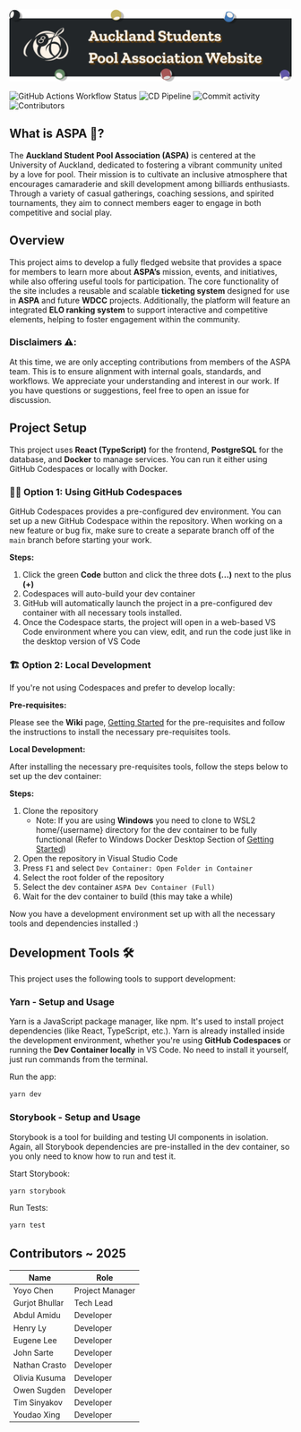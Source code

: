 ![readmeBanner](.github/images/readmeBanner.png)

![GitHub Actions Workflow Status](https://img.shields.io/github/actions/workflow/status/UoaWDCC/aspa-portal-v3/build.yml?style=for-the-badge)
![CD Pipeline](https://img.shields.io/github/actions/workflow/status/UoaWDCC/aspa-portal-v3/deploy.yml?style=for-the-badge&label=CD%20Pipeline)
![Commit activity](https://img.shields.io/github/commit-activity/t/UoaWDCC/aspa-portal-v3/main?style=for-the-badge)
![Contributors](https://img.shields.io/github/contributors/UoaWDCC/aspa-portal-v3?style=for-the-badge&color=purple)



## What is ASPA 🎱?

The **Auckland Student Pool Association (ASPA)** is centered at the University of Auckland, dedicated to fostering a vibrant community united by a love for pool. Their mission is to cultivate an inclusive atmosphere that encourages camaraderie and skill development among billiards enthusiasts. Through a variety of casual gatherings, coaching sessions, and spirited tournaments, they aim to connect members eager to engage in both competitive and social play.

## Overview

This project aims to develop a fully fledged website that provides a space for members to learn more about **ASPA’s** mission, events, and initiatives, while also offering useful tools for participation. The core functionality of the site includes a reusable and scalable **ticketing system** designed for use in **ASPA** and future **WDCC** projects. Additionally, the platform will feature an integrated **ELO ranking system** to support interactive and competitive elements, helping to foster engagement within the community.
### Disclaimers ⚠️: 
At this time, we are only accepting contributions from members of the ASPA team. This is to ensure alignment with internal goals, standards, and workflows. 
We appreciate your understanding and interest in our work. If you have questions or suggestions, feel free to open an issue for discussion.

## Project Setup 

This project uses **React (TypeScript)** for the frontend, **PostgreSQL** for the database, and **Docker** to manage services. You can run it either using GitHub Codespaces or locally with Docker.

### 🧑‍💻 Option 1: Using GitHub Codespaces 
GitHub Codespaces provides a pre-configured dev environment. You can set up a new GitHub Codespace within the repository. When working on a new feature or bug fix, make sure to create a separate branch off of the `main` branch before starting your work.

**Steps:**
1. Click the green **Code** button and click the three dots **(...)** next to the plus **(+)**
2. Codespaces will auto-build your dev container
3. GitHub will automatically launch the project in a pre-configured dev container with all necessary tools installed.
4. Once the Codespace starts, the project will open in a web-based VS Code environment where you can view, edit, and run the code just like in the desktop version of VS Code

### 🏗️ Option 2: Local Development
If you're not using Codespaces and prefer to develop locally:

**Pre-requisites:**

Please see the **Wiki** page, [Getting Started](https://github.com/UoaWDCC/aspa-portal-v3/wiki/GettingStarted) for the pre-requisites and follow the instructions to install the necessary pre-requisites tools.

**Local Development:**

After installing the necessary pre-requisites tools, follow the steps below to set up the dev container:

**Steps:**
1. Clone the repository
    - Note: If you are using **Windows** you need to clone to WSL2 home/{username} directory for the dev container to be fully functional (Refer to Windows Docker Desktop Section of [Getting Started](https://github.com/UoaWDCC/aspa-portal-v3/wiki/GettingStarted))
2. Open the repository in Visual Studio Code
3. Press `F1` and select `Dev Container: Open Folder in Container`
4. Select the root folder of the repository
5. Select the dev container `ASPA Dev Container (Full)`
6. Wait for the dev container to build (this may take a while)

Now you have a development environment set up with all the necessary tools and dependencies installed :)

## Development Tools 🛠️

This project uses the following tools to support development:

### Yarn - Setup and Usage

Yarn is a JavaScript package manager, like npm. It's used to install project dependencies (like React, TypeScript, etc.). Yarn is already installed inside the development environment, whether you're using **GitHub Codespaces** or running the **Dev Container locally** in VS Code. No need to install it yourself, just run commands from the terminal.

Run the app:

```bash
yarn dev
```

### Storybook - Setup and Usage

Storybook is a tool for building and testing UI components in isolation. Again, all Storybook dependencies are pre-installed in the dev container, so you only need to know how to run and test it.

Start Storybook:

```bash
yarn storybook
```

Run Tests:

```bash
yarn test
```

## Contributors ~ 2025

| Name             | Role               |
|------------------|--------------------|
| Yoyo Chen        | Project Manager    |
| Gurjot Bhullar   | Tech Lead          |
| Abdul Amidu      | Developer          |
| Henry Ly         | Developer          |
| Eugene Lee       | Developer          |
| John Sarte       | Developer          |
| Nathan Crasto    | Developer          |
| Olivia Kusuma    | Developer          |
| Owen Sugden      | Developer          |
| Tim Sinyakov     | Developer          |
| Youdao Xing      | Developer          | 